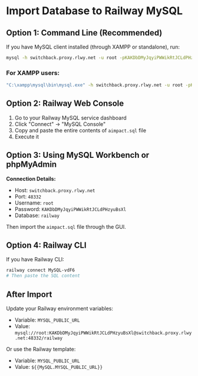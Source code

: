 # Import Database to Railway MySQL

## Option 1: Command Line (Recommended)

If you have MySQL client installed (through XAMPP or standalone), run:

```bash
mysql -h switchback.proxy.rlwy.net -u root -pKAKDbDMyJqyiPWWikRtJCLdPHzyuBsXl --port 48332 --protocol=TCP railway < aimpact.sql
```

### For XAMPP users:
```bash
"C:\xampp\mysql\bin\mysql.exe" -h switchback.proxy.rlwy.net -u root -pKAKDbDMyJqyiPWWikRtJCLdPHzyuBsXl --port 48332 --protocol=TCP railway < aimpact.sql
```

## Option 2: Railway Web Console

1. Go to your Railway MySQL service dashboard
2. Click "Connect" → "MySQL Console"
3. Copy and paste the entire contents of `aimpact.sql` file
4. Execute it

## Option 3: Using MySQL Workbench or phpMyAdmin

**Connection Details:**
- Host: `switchback.proxy.rlwy.net`
- Port: `48332`
- Username: `root`
- Password: `KAKDbDMyJqyiPWWikRtJCLdPHzyuBsXl`
- Database: `railway`

Then import the `aimpact.sql` file through the GUI.

## Option 4: Railway CLI

If you have Railway CLI:
```bash
railway connect MySQL-vdF6
# Then paste the SQL content
```

## After Import

Update your Railway environment variables:
- Variable: `MYSQL_PUBLIC_URL`
- Value: `mysql://root:KAKDbDMyJqyiPWWikRtJCLdPHzyuBsXl@switchback.proxy.rlwy.net:48332/railway`

Or use the Railway template:
- Variable: `MYSQL_PUBLIC_URL`
- Value: `${{MySQL.MYSQL_PUBLIC_URL}}`